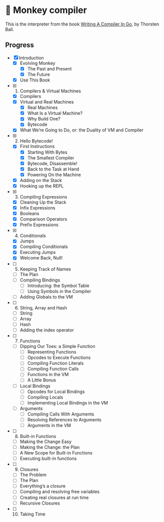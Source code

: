 # 🐒 Monkey compiler

This is the interpreter from the book [Writing A Compiler In Go](https://compilerbook.com/), by Thorsten Ball.

## Progress

- [x] Introduction
  - [x] Evolving Monkey
    - [x] The Past and Present
    - [x] The Future
  - [x] Use This Book
- [x] 1. Compilers & Virtual Machines
  - [x] Compilers
  - [x] Virtual and Real Machines
    - [x] Real Machines
    - [x] What Is a Virtual Machine?
    - [x] Why Build One?
    - [x] Bytecode
  - [x] What We’re Going to Do, or: the Duality of VM and Compiler
- [x] 2. Hello Bytecode!
  - [x] First Instructions
    - [x] Starting With Bytes
    - [x] The Smallest Compiler
    - [x] Bytecode, Disassemble!
    - [x] Back to the Task at Hand
    - [x] Powering On the Machine
  - [x] Adding on the Stack
  - [x] Hooking up the REPL
- [x] 3. Compiling Expressions
  - [x] Cleaning Up the Stack
  - [x] Infix Expressions
  - [x] Booleans
  - [x] Comparison Operators
  - [x] Prefix Expressions
- [x] 4. Conditionals
  - [x] Jumps
  - [x] Compiling Conditionals
  - [x] Executing Jumps
  - [x] Welcome Back, Null!
- [ ] 5. Keeping Track of Names
  - [ ] The Plan
  - [ ] Compiling Bindings
    - [ ] Introducing: the Symbol Table
    - [ ] Using Symbols in the Compiler
  - [ ] Adding Globals to the VM
- [ ] 6. String, Array and Hash
  - [ ] String
  - [ ] Array
  - [ ] Hash
  - [ ] Adding the index operator
- [ ] 7. Functions
  - [ ] Dipping Our Toes: a Simple Function
    - [ ] Representing Functions
    - [ ] Opcodes to Execute Functions
    - [ ] Compiling Function Literals
    - [ ] Compiling Function Calls
    - [ ] Functions in the VM
    - [ ] A Little Bonus
  - [ ] Local Bindings
    - [ ] Opcodes for Local Bindings
    - [ ] Compiling Locals
    - [ ] Implementing Local Bindings in the VM
  - [ ] Arguments
    - [ ] Compiling Calls With Arguments
    - [ ] Resolving References to Arguments
    - [ ] Arguments in the VM
- [ ] 8. Built-in Functions
  - [ ] Making the Change Easy
  - [ ] Making the Change: the Plan
  - [ ] A New Scope for Built-in Functions
  - [ ] Executing built-in functions
- [ ] 9. Closures
  - [ ] The Problem
  - [ ] The Plan
  - [ ] Everything’s a closure
  - [ ] Compiling and resolving free variables
  - [ ] Creating real closures at run time
  - [ ] Recursive Closures
- [ ] 10. Taking Time